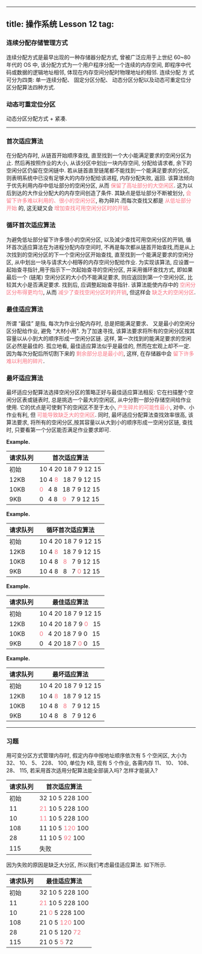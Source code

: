 
---
title: 操作系统 Lesson 12
tag: [](/index.md)
---

<style>
hint {
  color: gray;  
}
em {
  color: rgb(249, 117, 131);
  font-style: normal;
}
</style>

### 连续分配存储管理⽅式

连续分配⽅式是最早出现的⼀种存储器分配⽅式, 曾被⼴泛应⽤于上世纪 60~80 年代的 OS 中, 该分配⽅式为⼀个⽤户程序分配⼀个连续的内存空间, 即程序中代码或数据的逻辑地址相邻, 体现在内存空间分配时物理地址的相邻. 连续分配 ⽅ 式可分为四类: 单⼀连续分配、 固定分区分配、 动态分区分配以及动态可重定位分区分配算法四种⽅式.

[](/408/operating-system/单⼀连续分配.md#:embed)
[](/408/operating-system/固定分区分配.md#:embed)
[](/408/operating-system/动态分区.md#:embed)

### 动态可重定位分区

动态分区分配方式 + 紧凑. 

---

### ⾸次适应算法

在分配内存时, 从链⾸开始顺序查找, 直⾄找到⼀个⼤⼩能满⾜要求的空闲分区为⽌. 然后再按照作业的⼤⼩, 从该分区中划出⼀块内存空间, 分配给请求者, 余下的空闲分区仍留在空闲链中. 若从链⾸直⾄链尾都不能找到⼀个能满⾜要求的分区, 则表明系统中已没有⾜够⼤的内存分配给该进程, 内存分配失败, 返回. 该算法倾向于优先利⽤内存中低址部分的空闲分区, 从⽽ *保留了⾼址部分的⼤空闲区*. 这为以后到达的⼤作业分配⼤的内存空间创造了条件. 其缺点是低址部分不断被划分, *会留下许多难以利⽤的、很⼩的空闲分区*, 称为碎⽚.⽽每次查找又都是 *从低址部分开始* 的, 这⽆疑又会 *增加查找可⽤空闲分区时的开销*.

### 循环⾸次适应算法

为避免低址部分留下许多很⼩的空闲分区, 以及減少查找可⽤空闲分区的开销, 循环⾸次适应算法在为进程分配内存空间时, 不再是每次都从链⾸开始查找,⽽是从上次找到的空闲分区的下⼀个空闲分区开始查找, 直⾄找到⼀个能满⾜要求的空闲分区, 从中划出⼀块与请求⼤⼩相等的内存空间分配给作业. 为实现该算法, 应设置⼀起始查寻指针,⽤于指⽰下⼀次起始查寻的空闲分区, 并采⽤循环查找⽅式, 即如果最后⼀个 (链尾) 空闲分区的⼤⼩仍不能满⾜要求, 则应返回到第⼀个空闲分区, ⽐较其⼤⼩是否满⾜要求. 找到后, 应调整起始查寻指针. 该算法能使内存中的 *空闲分区分布得更均匀*, 从⽽ *减少了查找空闲分区时的开销*, 但这样会 *缺乏⼤的空闲分区*.

### 最佳适应算法

所谓 “最佳” 是指, 每次为作业分配内存时, 总是把能满⾜要求、 又是最⼩的空闲分区分配给作业, 避免 "⼤材⼩⽤". 为了加速寻找, 该算法要求将所有的空闲分区按其容量以从⼩到⼤的顺序形成⼀空闲分区链. 这样, 第⼀次找到的能满⾜要求的空闲区必然是最佳的. 孤⽴地看, 最佳适应算法似乎是最佳的, 然⽽在宏观上却不⼀定. 因为每次分配后所切割下来的 *剩余部分总是最⼩的*, 这样, 在存储器中会 *留下许多难以利⽤的碎⽚*. 

### 最坏适应算法

最坏适应分配算法选择空闲分区的策略正好与最佳适应算法相反: 它在扫描整个空闲分区表或链表时, 总是挑选⼀个最⼤的空闲区, 从中分割⼀部分存储空间给作业使⽤. 它的优点是可使剩下的空闲区不⾄于太⼩, *产⽣碎⽚的可能性最⼩*, 对中、⼩作业有利, 但 *可能导致缺乏大的空闲区*. 同时, 最坏适应分配算法查找效率很⾼, 该算法要求, 将所有的空闲分区,按其容量以从⼤到⼩的顺序形成⼀空闲分区链, 查找时, 只要看第⼀个分区能否满⾜作业要求即可. 


$\textbf{Example.}$ 

| 请求队列 | ⾸次适应算法 |
| - | - |
| 初始 | 10 4 20 18 7 9 12 15 |
| 12KB | 10 4 *8* $~$ 18 7 9 12 15 |
| 10KB | *0* $~$ 4 8 $~$ 18 7 9 12 15  |
| 9KB | 0 $~$ 4 8 $~$ *9* $~$ 7 9 12 15  |


$\textbf{Example.}$ 

| 请求队列 | 循环⾸次适应算法 |
| - | - |
| 初始 | 10 4 20 18 7 9 12 15 |
| 12KB | 10 4 *8* $~$ 18 7 9 12 15 |
| 10KB | 10 4 8 $~$ *8* $~$ 7 9 12 15  |
| 9KB | 10 4 8 $~$ 8 $~$ 7 *0* 12 15  |

$\textbf{Example.}$ 

| 请求队列 | 最佳适应算法 |
| - | - |
| 初始 | 10 4 20 18 7 9 12 15 |
| 12KB | 10 4 20 18 7 9 *0* $~$ 15 |
| 10KB | *0* $~$ 4 20 18 7 9 0 $~$ 15  |
| 9KB | 0 $~$ 4 20 18 7 *0* 0 $~$ 15  |


$\textbf{Example.}$ 

| 请求队列 | 最坏适应算法 |
| - | - |
| 初始 | 10 4 20 18 7 9 12 15 |
| 12KB | 10 4 *8* $~$ 18 7 9 12 15 |
| 10KB | 10 4 8 $~$ *8* $~$ 7 9 12 15 |
| 9KB | 10 4 8 $~$ 8 $~$ 7 9 12 6 |

---

### 习题

用可变分区方式管理内存时, 假定内存中按地址顺序依次有 5 个空闲区, 大小为 32、 10、 5、 228、 100, 单位为 KB, 现有 5 个作业, 各需内存 11、 10、 108、 28、 115, 若采用首次适用分配算法能全部装入吗? 怎样才能装入?

<div>

| 请求队列 | ⾸次适应算法 |
| - | - |
| 初始 | 32 10 5 228 100 |
| 11 | *21* 10 5 228 100 |
| 10 | *11* 10 5 228 100 |
| 108 | 11 10 5 *120* 100 |
| 28 | 11 10 5 *92* 100 |
| 115 | 失败 |

因为失败的原因是缺乏大分区, 所以我们考虑最佳适应算法. 如下所示. 

| 请求队列 | 最佳适应算法 |
| - | - |
| 初始 | 32 10 5 228 100 |
| 11 | *21* 10 5 228 100 |
| 10 | 21 *0* 5 228 100 |
| 108 | 21 0 5 *120* 100 |
| 28 | 21 0 5 120 *72* |
| 115 | 21 0 5 *5* 72 |

</div>